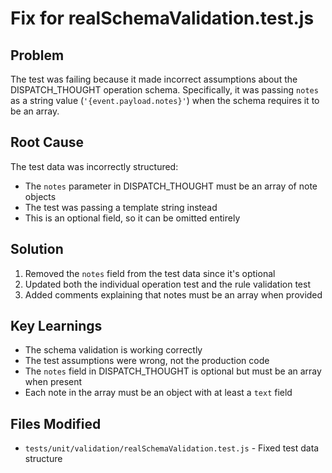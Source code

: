 # Fix for realSchemaValidation.test.js

## Problem

The test was failing because it made incorrect assumptions about the DISPATCH_THOUGHT operation schema. Specifically, it was passing `notes` as a string value (`'{event.payload.notes}'`) when the schema requires it to be an array.

## Root Cause

The test data was incorrectly structured:

- The `notes` parameter in DISPATCH_THOUGHT must be an array of note objects
- The test was passing a template string instead
- This is an optional field, so it can be omitted entirely

## Solution

1. Removed the `notes` field from the test data since it's optional
2. Updated both the individual operation test and the rule validation test
3. Added comments explaining that notes must be an array when provided

## Key Learnings

- The schema validation is working correctly
- The test assumptions were wrong, not the production code
- The `notes` field in DISPATCH_THOUGHT is optional but must be an array when present
- Each note in the array must be an object with at least a `text` field

## Files Modified

- `tests/unit/validation/realSchemaValidation.test.js` - Fixed test data structure
